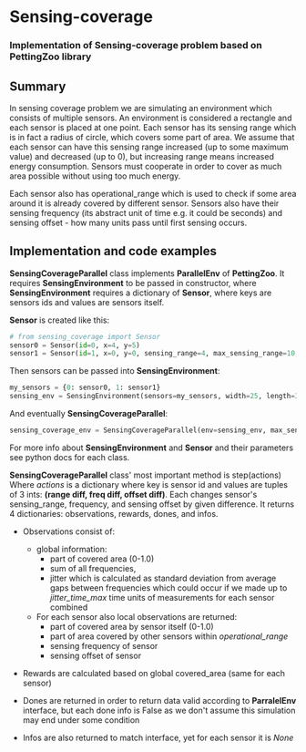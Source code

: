 # Sensing-coverage

### Implementation of Sensing-coverage problem based on PettingZoo library

## Summary

In sensing coverage problem we are simulating an environment which consists of multiple sensors. An environment is
considered a rectangle and each sensor is placed at one point. Each sensor has its sensing range which is in fact a
radius of circle, which covers some part of area. We assume that each sensor can have this sensing range increased (up
to some maximum value)
and decreased (up to 0), but increasing range means increased energy consumption. Sensors must cooperate in order to
cover as much area possible without using too much energy.

Each sensor also has operational_range which is used to check if some area around it is already covered by different sensor.
Sensors also have their sensing frequency (its abstract unit of time e.g. it could be seconds) and sensing offset - how
many units pass until first sensing occurs.

## Implementation and code examples

**SensingCoverageParallel** class implements **ParallelEnv** of **PettingZoo**. It requires **SensingEnvironment** to be passed in
constructor, where **SensingEnvironment** requires a dictionary of **Sensor**, where keys are sensors ids and values are sensors
itself.

**Sensor** is created like this:

```python
# from sensing_coverage import Sensor
sensor0 = Sensor(id=0, x=4, y=5)
sensor1 = Sensor(id=1, x=0, y=0, sensing_range=4, max_sensing_range=10, operational_range=4,sens_frequency=20, sens_offset=5)
```

Then sensors can be passed into **SensingEnvironment**:

```python
my_sensors = {0: sensor0, 1: sensor1}
sensing_env = SensingEnvironment(sensors=my_sensors, width=25, length=30, jitter_time_max=500)
```

And eventually **SensingCoverageParallel**:

```python
sensing_coverage_env = SensingCoverageParallel(env=sensing_env, max_sensing_range=10,max_freq=40, max_offset=40) 
```

For more info about **SensingEnvironment** and **Sensor** and their parameters see python docs for each class.

**SensingCoverageParallel** class' most important method is step(actions)
Where *actions* is a dictionary where key is sensor id and values are tuples of 3 ints:
**(range diff, freq diff, offset diff)**. Each changes sensor's sensing_range, frequency, and sensing offset 
by given difference. It returns 4 dictionaries: observations, rewards, dones, and infos. 
* Observations consist of:
  * global information:
    * part of covered area (0-1.0)
    * sum of all frequencies, 
    * jitter which is calculated as standard deviation from average gaps between frequencies which could occur if we
  made up to *jitter_time_max* time units of measurements for each sensor combined
  * For each sensor also local observations are returned:
    * part of covered area by sensor itself (0-1.0)
    * part of area covered by other sensors within *operational_range*
    * sensing frequency of sensor
    * sensing offset of sensor

* Rewards are calculated based on global covered_area (same for each sensor)
* Dones are returned in order to return data valid according to **ParralelEnv** interface, but each done info is False 
as we don't assume this simulation may end under some condition
* Infos are also returned to match interface, yet for each sensor it is *None*  
